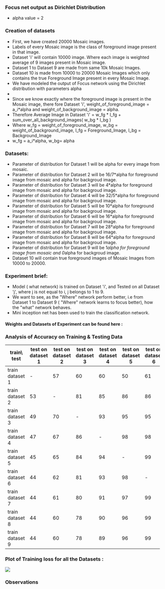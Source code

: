 ### Focus net output as Dirichlet Distribution

- alpha value = 2


### Creation of datasets
- First, we have created 20000 Mosaic images.
- Labels of every Mosaic image is the class of foreground image present in that image.
- Dataset 'i' will contain 10000 image. Where each image is weighted average of 9 images present in Mosaic image. 
- Dataset 1 to Dataset 9 are made from same 10k Mosaic Images.
- Dataset 10 is made from 10000 to 20000 Mosaic Images which only contains the true Foreground Image present in every Mosaic Image.
- We have modeled the output of Focus network using the Dirichlet distribution with parameters alpha 
- 
- Since we know exactly where the foreground image is present in the Mosaic image, there fore Dataset 'i', weight_of_foreground_image = a_i*alpha and weight_of_background_image = alpha. 
- Therefore Average Image in Dataset 'i' = w_fg * I_fg + sum_over_all_background_images( w_bg * I_bg ) 
- Where w_fg = weight_of_foreground_image, w_bg = weight_of_background_image, I_fg = Foreground_Image, I_bg = Background_Image
- w_fg = a_i*alpha, w_bg= alpha

### Datasets:
- Parameter of distribution for Dataset 1 will be alpha for every image from mosaic.
- Parameter of distribution for Dataset 2 will be 16/7*alpha for foreground image from mosaic and alpha for backgroud image.
- Parameter of distribution for Dataset 3 will be 4*alpha for foreground image from mosaic and alpha for backgroud image.
- Parameter of distribution for Dataset 4 will be 32/5*alpha for foreground image from mosaic and alpha for backgroud image.
- Parameter of distribution for Dataset 5 will be 10*alpha for foreground image from mosaic and alpha for backgroud image.
- Parameter of distribution for Dataset 6 will be 16*alpha for foreground image from mosaic and alpha for backgroud image.
- Parameter of distribution for Dataset 7 will be 28*alpha for foreground image from mosaic and alpha for backgroud image.
- Parameter of distribution for Dataset 8 will be 64*alpha for foreground image from mosaic and alpha for backgroud image.
- Parameter of distribution for Dataset 9 will be 1*alpha for foreground image from mosaic and 0*alpha for backgroud image.
- Dataset 10 will contain true foreground images of Mosaic Images from 10000 to 20000.

### Experiment brief:
- Model ( what network) is trained on Dataset 'i', and Tested on all Dataset 'j', where j is not equal to i, j belongs to 1 to 9.
- We want to see, as the "Where" network perform better, i.e from Dataset 1 to Dataset 9 ( "Where" network learns to focus better),  how the "what" network behaves.
- Mini inception net has been used to train the classification network.

#### Weights and Datasets of Experiment can be found here :
>
### Analysis of Accuracy on Training & Testing Data

| train\ test  | test on dataset 1 | test on dataset 2 | test on dataset 3 | test on dataset 4 | test on dataset 5 | test on dataset 6 | test on dataset 7 | test on dataset 8 | test on dataset 9| test on dataset 10 |
|----------|-----|-----|-----|-----|-----|-----|-----|-----|----|----|
| train dataset 1      | - | 57 | 60 | 60 | 50 | 61 | 61 | 61 | 61 | 59 |
| train dataset 2      | 53 | - | 81 | 85 | 86 | 86 | 86 | 86 | 85 | 82 |
| train dataset 3      | 49 | 70 | - | 93 | 95 | 95 | 95 | 95 | 94 | 90 |     
| train dataset 4      | 47 | 67 | 86 | - | 98 | 98 | 98 | 98 | 98 | 93 |
| train dataset 5      | 45 | 65 | 84 | 94 | - | 99 | 99 | 99 | 99 | 95 |
| train dataset 6      | 44 | 62 | 81 | 93 | 98 | - | 99 | 99 | 99 | 95 |
| train dataset 7      | 44 | 61 | 80 | 91 | 97 | 99 | - | 99 | 99 | 95 |
| train dataset 8      | 44 | 60 | 78 | 90 | 96 | 99 | 99 | - | 99 | 95 |
| train dataset 9      | 44 | 60 | 78 | 89 | 96 | 99 | 99 | 100 | - | 95 |



### Plot of Training loss for all the Datasets :
 ![](Figure.png)
 
### Observations

